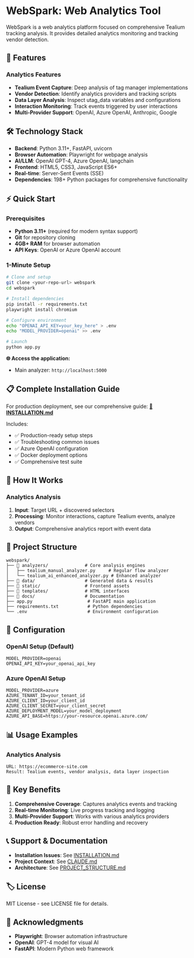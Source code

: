 # WebSpark: Web Analytics Tool

WebSpark is a web analytics platform focused on comprehensive Tealium tracking analysis. It provides detailed analytics monitoring and tracking vendor detection.

## 🚀 Features

### **Analytics Features**  
- **Tealium Event Capture**: Deep analysis of tag manager implementations
- **Vendor Detection**: Identify analytics providers and tracking scripts
- **Data Layer Analysis**: Inspect utag_data variables and configurations
- **Interaction Monitoring**: Track events triggered by user interactions
- **Multi-Provider Support**: OpenAI, Azure OpenAI, Anthropic, Google

## 🛠 Technology Stack

- **Backend**: Python 3.11+, FastAPI, uvicorn
- **Browser Automation**: Playwright for webpage analysis  
- **AI/LLM**: OpenAI GPT-4, Azure OpenAI, langchain
- **Frontend**: HTML5, CSS3, JavaScript ES6+
- **Real-time**: Server-Sent Events (SSE)
- **Dependencies**: 198+ Python packages for comprehensive functionality

## ⚡ Quick Start

### Prerequisites
- **Python 3.11+** (required for modern syntax support)
- **Git** for repository cloning
- **4GB+ RAM** for browser automation
- **API Keys**: OpenAI or Azure OpenAI account

### 1-Minute Setup
```bash
# Clone and setup
git clone <your-repo-url> webspark
cd webspark

# Install dependencies
pip install -r requirements.txt
playwright install chromium

# Configure environment
echo "OPENAI_API_KEY=your_key_here" > .env
echo "MODEL_PROVIDER=openai" >> .env

# Launch
python app.py
```

**🌐 Access the application:**
- Main analyzer: `http://localhost:5000`

## 📋 Complete Installation Guide

For production deployment, see our comprehensive guide:
**[📖 INSTALLATION.md](docs/INSTALLATION.md)**

Includes:
- ✅ Production-ready setup steps
- ✅ Troubleshooting common issues  
- ✅ Azure OpenAI configuration
- ✅ Docker deployment options
- ✅ Comprehensive test suite

## 🎯 How It Works

### **Analytics Analysis**  
1. **Input**: Target URL + discovered selectors
2. **Processing**: Monitor interactions, capture Tealium events, analyze vendors
3. **Output**: Comprehensive analytics report with event data

## 📁 Project Structure
```
webspark/
├── 📁 analyzers/              # Core analysis engines
│   ├── tealium_manual_analyzer.py     # Regular flow analyzer
│   └── tealium_ai_enhanced_analyzer.py # Enhanced analyzer
├── 📁 data/                   # Generated data & results
├── 📁 static/                 # Frontend assets
├── 📁 templates/              # HTML interfaces  
├── 📁 docs/                   # Documentation
├── app.py                     # FastAPI main application
├── requirements.txt           # Python dependencies
└── .env                       # Environment configuration
```

## 🔧 Configuration

### **OpenAI Setup** (Default)
```env
MODEL_PROVIDER=openai
OPENAI_API_KEY=your_openai_api_key
```

### **Azure OpenAI Setup**
```env
MODEL_PROVIDER=azure
AZURE_TENANT_ID=your_tenant_id
AZURE_CLIENT_ID=your_client_id  
AZURE_CLIENT_SECRET=your_client_secret
AZURE_DEPLOYMENT_MODEL=your_model_deployment
AZURE_API_BASE=https://your-resource.openai.azure.com/
```

## 📊 Usage Examples

### **Analytics Analysis**  
```
URL: https://ecommerce-site.com
Result: Tealium events, vendor analysis, data layer inspection
```

## 🌟 Key Benefits

1. **Comprehensive Coverage**: Captures analytics events and tracking  
2. **Real-time Monitoring**: Live progress tracking and logging
3. **Multi-Provider Support**: Works with various analytics providers
4. **Production Ready**: Robust error handling and recovery

## 📞 Support & Documentation

- **Installation Issues**: See [INSTALLATION.md](docs/INSTALLATION.md)
- **Project Context**: See [CLAUDE.md](docs/CLAUDE.md)  
- **Architecture**: See [PROJECT_STRUCTURE.md](docs/PROJECT_STRUCTURE.md)

## 🏷 License

MIT License - see LICENSE file for details.

## 🙏 Acknowledgments

- **Playwright**: Browser automation infrastructure
- **OpenAI**: GPT-4 model for visual AI
- **FastAPI**: Modern Python web framework